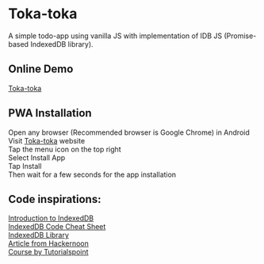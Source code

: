 # Toka-toka
A simple todo-app using vanilla JS with implementation of IDB JS (Promise-based IndexedDB library).

## Online Demo
[Toka-toka](https://toka-toka.netlify.app/)

## PWA Installation
Open any browser (Recommended browser is Google Chrome) in Android
<br />
Visit [Toka-toka](https://toka-toka.netlify.app/) website
<br />
Tap the menu icon on the top right
<br />
Select Install App
<br />
Tap Install
<br />
Then wait for a few seconds for the app installation

## Code inspirations:
[Introduction to IndexedDB](https://web.dev/indexeddb/)
<br />
[IndexedDB Code Cheat Sheet](https://github.com/stevesohcot/indexeddb/blob/master/index.html)
<br />
[IndexedDB Library](https://github.com/jakearchibald/idb)
<br />
[Article from Hackernoon](https://hackernoon.com/use-indexeddb-with-idb-a-1kb-library-that-makes-it-easy-8p1f3yqq)
<br />
[Course by Tutorialspoint](https://www.tutorialspoint.com/html5/html5_indexeddb.htm)

